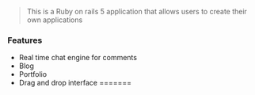 
> This is a Ruby on rails 5 application that allows users to create their own applications

### Features

- Real time chat engine for comments
- Blog
- Portfolio
- Drag and drop interface
=======
